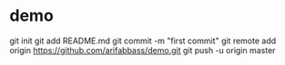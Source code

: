 demo
====
git init
git add README.md
git commit -m "first commit"
git remote add origin https://github.com/arifabbass/demo.git
git push -u origin master
